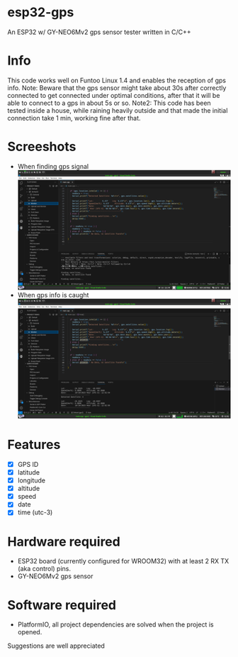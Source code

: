 # esp32-gps
An ESP32 w/ GY-NEO6Mv2 gps sensor tester written in C/C++ 

# Info
This code works well on Funtoo Linux 1.4 and enables the reception of gps info.
Note: Beware that the gps sensor might take about 30s after correctly connected to get connected under optimal conditions, after that it will be able to connect to a gps in about 5s or so.
Note2: This code has been tested inside a house, while raining heavily outside and that made the initial connection take 1 min, working fine after that.

# Screeshots
- When finding gps signal ![image_1](https://github.com/l4mbd0x/esp32-gps/blob/master/screenshots/finding_gps_signal.png)
- When gps info is caught ![image_2](https://github.com/l4mbd0x/esp32-gps/blob/master/screenshots/getting_gps_info.png)

# Features
- [x] GPS ID
- [x] latitude
- [x] longitude
- [x] altitude
- [x] speed
- [x] date
- [x] time (utc-3)

# Hardware required
- ESP32 board (currently configured for WROOM32) with at least 2 RX TX (aka control) pins.
- GY-NEO6Mv2 gps sensor

# Software required
- PlatformIO, all project dependencies are solved when the project is opened.


Suggestions are well appreciated



